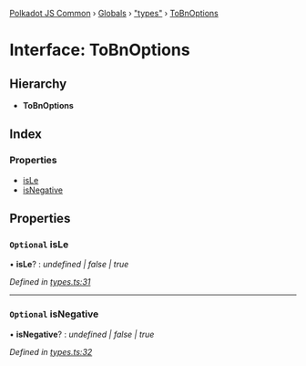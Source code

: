 [Polkadot JS Common](../README.md) › [Globals](../globals.md) › ["types"](../modules/_types_.md) › [ToBnOptions](_types_.tobnoptions.md)

# Interface: ToBnOptions

## Hierarchy

* **ToBnOptions**

## Index

### Properties

* [isLe](_types_.tobnoptions.md#optional-isle)
* [isNegative](_types_.tobnoptions.md#optional-isnegative)

## Properties

### `Optional` isLe

• **isLe**? : *undefined | false | true*

*Defined in [types.ts:31](https://github.com/polkadot-js/common/blob/f4be1fe5/packages/util/src/types.ts#L31)*

___

### `Optional` isNegative

• **isNegative**? : *undefined | false | true*

*Defined in [types.ts:32](https://github.com/polkadot-js/common/blob/f4be1fe5/packages/util/src/types.ts#L32)*
